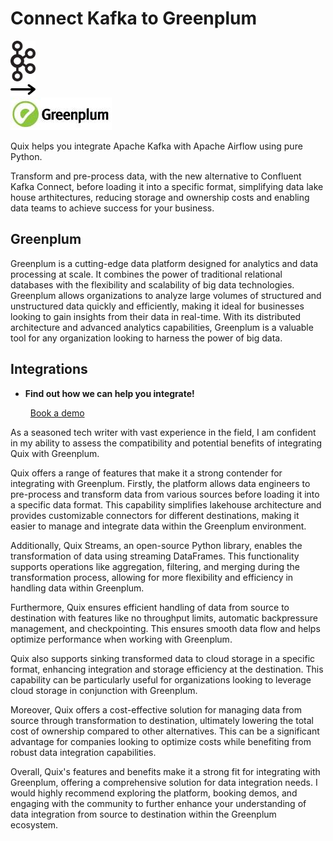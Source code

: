 # Connect Kafka to Greenplum

<div class="connect-images cards blog-grid-card" markdown>
<div>
<img src="../images/kafka_logo.png" width="40px" />
</div>
<div>
<img src="../images/arrow.svg" width="40px" />
</div>
<div>
<img src="./images/greenplum_1.jpg" />
</div>
</div>

Quix helps you integrate Apache Kafka with Apache Airflow using pure Python.

Transform and pre-process data, with the new alternative to Confluent Kafka Connect, before loading it into a specific format, simplifying data lake house arthitectures, reducing storage and ownership costs and enabling data teams to achieve success for your business.

## Greenplum

Greenplum is a cutting-edge data platform designed for analytics and data processing at scale. It combines the power of traditional relational databases with the flexibility and scalability of big data technologies. Greenplum allows organizations to analyze large volumes of structured and unstructured data quickly and efficiently, making it ideal for businesses looking to gain insights from their data in real-time. With its distributed architecture and advanced analytics capabilities, Greenplum is a valuable tool for any organization looking to harness the power of big data.

## Integrations

<div class="grid cards" markdown>

- __Find out how we can help you integrate!__

    <a class="md-button md-button--primary" href="https://share.hsforms.com/1iW0TmZzKQMChk0lxd_tGiw4yjw2?__hstc=175542013.2303933fbd746c0ac86d9ccbe9bc9100.1728383268831.1729603416735.1729620918855.31&__hssc=175542013.1.1729620918855&__hsfp=2132701734" target="_blank" style="margin:.5rem;">Book a demo</a>

</div>


As a seasoned tech writer with vast experience in the field, I am confident in my ability to assess the compatibility and potential benefits of integrating Quix with Greenplum.

Quix offers a range of features that make it a strong contender for integrating with Greenplum. Firstly, the platform allows data engineers to pre-process and transform data from various sources before loading it into a specific data format. This capability simplifies lakehouse architecture and provides customizable connectors for different destinations, making it easier to manage and integrate data within the Greenplum environment.

Additionally, Quix Streams, an open-source Python library, enables the transformation of data using streaming DataFrames. This functionality supports operations like aggregation, filtering, and merging during the transformation process, allowing for more flexibility and efficiency in handling data within Greenplum.

Furthermore, Quix ensures efficient handling of data from source to destination with features like no throughput limits, automatic backpressure management, and checkpointing. This ensures smooth data flow and helps optimize performance when working with Greenplum.

Quix also supports sinking transformed data to cloud storage in a specific format, enhancing integration and storage efficiency at the destination. This capability can be particularly useful for organizations looking to leverage cloud storage in conjunction with Greenplum.

Moreover, Quix offers a cost-effective solution for managing data from source through transformation to destination, ultimately lowering the total cost of ownership compared to other alternatives. This can be a significant advantage for companies looking to optimize costs while benefiting from robust data integration capabilities.

Overall, Quix's features and benefits make it a strong fit for integrating with Greenplum, offering a comprehensive solution for data integration needs. I would highly recommend exploring the platform, booking demos, and engaging with the community to further enhance your understanding of data integration from source to destination within the Greenplum ecosystem.

